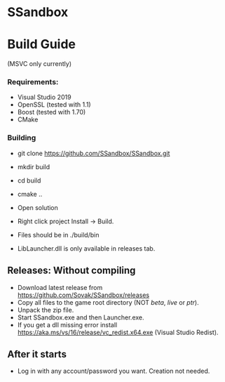 # SSandbox

# Build Guide
(MSVC only currently)

### Requirements:
- Visual Studio 2019
- OpenSSL (tested with 1.1)
- Boost (tested with 1.70)
- CMake

### Building
- git clone https://github.com/SSandbox/SSandbox.git
- mkdir build
- cd build
- cmake ..

- Open solution
- Right click project Install -> Build.
- Files should be in ./build/bin
- LibLauncher.dll is only available in releases tab.

## Releases: Without compiling
- Download latest release from https://github.com/Sovak/SSandbox/releases
- Copy all files to the game root directory (NOT _beta_, _live_ or _ptr_).
- Unpack the zip file.
- Start SSandbox.exe and then Launcher.exe.
- If you get a dll missing error install https://aka.ms/vs/16/release/vc_redist.x64.exe (Visual Studio Redist).

## After it starts
- Log in with any account/password you want. Creation not needed.
